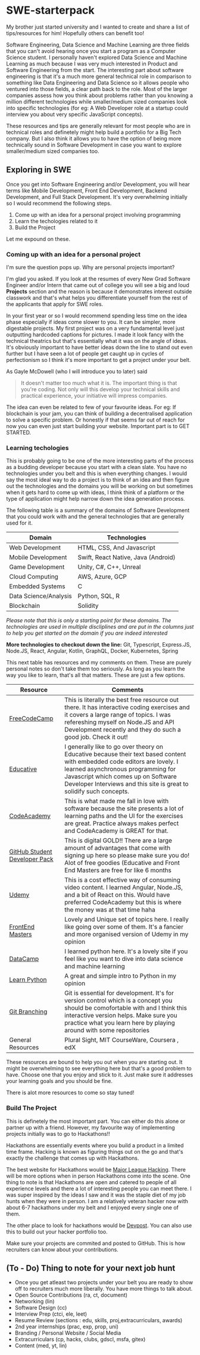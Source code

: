 # SWE-starterpack
My brother just started university and I wanted to create and share a list of tips/resources for him! Hopefully others can benefit too!

Software Engineering, Data Science and Machine Learning are three fields that you can't avoid hearing once you start a program as a Computer Science student. I personally haven't explored Data Science and Machine Learning as much because I was very much interested in Product and Software Engineering from the start. The interesting part about software engineering is that it's a much more general technical role in comparison to something like Data Engineering and Data Science so it allows people who ventured into those fields, a clear path back to the role. Most of the larger companies assess how you think about problems rather than you knowing a million different technologies while smaller/medium sized companies look into specific technologies (for eg: A Web Developer role at a startup could interview you about very specific JavaScript concepts). 

These resources and tips are generally relevant for most people who are in technical roles and definetely might help build a portfolio for a Big Tech company. But I also think it allows you to have the option of being more technically sound in Software Development in case you want to explore smaller/medium sized companies too.

## Exploring in SWE

Once you get into Software Engineering and/or Development, you will hear terms like Mobile Development, Front End Development, Backend Development, and Full Stack Development. It's very overwhelming initially so I would recommend the following steps.

1. Come up with an idea for a personal project involving programming
1. Learn the techologies related to it 
1. Build the Project

Let me expound on these. 

### Coming up with an idea for a personal project

I'm sure the question pops up. Why are personal projects important? 

I'm glad you asked. If you look at the resumes of every New Grad Software Engineer and/or Intern that came out of college you will see a big and loud **Projects** section and the reason is because it demonstrates interest outside classwork and that's what helps you differentiate yourself from the rest of the applicants that apply for SWE roles. 

In your first year or so I would recommend spending less time on the idea phase especially if ideas come slower to you. It can be simpler, more digestable projects. My first project was on a very fundamental level just outputting hardcoded captions for pictures. I made it look fancy with the technical theatrics but that's essentially what it was on the angle of ideas. It's obviously important to have better ideas down the line to stand out even further but I have seen a lot of people get caught up in cycles of perfectionism so I think it's more important to get a project under your belt. 

As Gayle McDowell (who I will introduce you to later) said 
> It doesn't matter too much what it is. The important thing is that you're coding. Not only will this develop your technical skills and practical experience, your initiative will impress companies. 

The idea can even be related to few of your favourite ideas. For eg: If blockchain is your jam, you can think of building a decentralised application to solve a specific problem. Or honestly if that seems far out of reach for now you can even just start building your website. Important part is to GET STARTED. 


### Learning techologies

This is probably going to be one of the more interesting parts of the process as a budding developer because you start with a clean slate. You have no technologies under you belt and this is when everything changes. I would say the most ideal way to do a project is to think of an idea and then figure out the technologies and the domains you will be working on but sometimes when it gets hard to come up with ideas, I think think of a platform or the type of application might help narrow down the idea generation process. 

The following table is a summary of the domains of Software Development that you could work with and the general technologies that are generally used for it.

Domain | Technologies |
-------|--------------
Web Development | HTML, CSS, And Javascript
Mobile Development |  Swift, React Native, Java (Android)
Game Development | Unity, C#, C++, Unreal
Cloud Computing | AWS, Azure, GCP
Embedded Systems | C 
Data Science/Analysis | Python, SQL, R
Blockchain | Solidity

*Please note that this is only a starting point for these domains. The technologies are used in multiple discliplines and are put in the columns just to help you get started on the domain if you are indeed interested*

**More technologies to checkout down the line:** Git, Typescript, Express.JS, Node.JS, React, Angular, Kotlin, GraphQL, Docker, Kubernetes, Spring

This next table has resources and my comments on them. These are purely personal notes so don't take them too seriously. As long as you learn the way you like to learn, that's all that matters. These are just a few options.

Resource | Comments
-------- | ----------
[FreeCodeCamp](https://www.freecodecamp.org/learn/) | This is literally the best free resource out there. It has interactive coding exercises and it covers a large range of topics. I was refereshing myself on Node.JS and API Development recently and they do such a good job. Check it out!
[Educative](https://www.educative.io) | I generally like to go over theory on Educative because their text based content with embedded code editors are lovely. I learned asynchronous programming for Javascript which comes up on Software Developer Interviews and this site is great to solidify such concepts.
[CodeAcademy](https://www.codecademy.com/learn) | This is what made me fall in love with software because the site presents a lot of learning paths and the UI for the exercises are great. Practice always makes perfect and CodeAcademy is GREAT for that.
[GitHub Student Developer Pack](https://education.github.com/pack) | This is digital GOLD!! There are a large amount of advantages that come with signing up here so please make sure you do! Alot of free goodies (Educative and Front End Masters are free for like 6 months
[Udemy](https://www.udemy.com/)| This is a cost effective way of consuming video content. I learned Angular, Node.JS, and a bit of React on this. Would have preferred CodeAcademy but this is where the money was at that time haha
[FrontEnd Masters](https://frontendmasters.com/) | Lovely and Unique set of topics here. I really like going over some of them. It's a fancier and more organised version of Udemy in my opinion
[DataCamp](https://www.datacamp.com/)  | I learned python here. It's a lovely site if you feel like you want to dive into data science and machine learning
[Learn Python](https://cscircles.cemc.uwaterloo.ca/) | A great and simple intro to Python in my opinion
[Git Branching](https://learngitbranching.js.org/)  | Git is essential for development. It's for version control which is a concept you should be comofortable with and I think this interactive version helps. Make sure you practice what you learn here by playing around with some repositories
General Resources | Plural Sight, MIT CourseWare, Coursera , edX

These resources are bound to help you out when you are starting out. It might be overwhelming to see everything here but that's a good problem to have. Choose one that you enjoy and stick to it. Just make sure it addresses your learning goals and you should be fine. 

There is alot more resources to come so stay tuned!

### Build The Project

This is definetely the most important part. You can either do this alone or partner up with a friend. However, my favourite way of implementing projects initially was to go to Hackathons!! 

Hackathons are essentially events where you build a product in a limited time frame. Hacking is known as figuring things out on the go and that's exactly the challenge that comes up with Hackathons. 

The best website for Hackathons would be [Major League Hacking](https://mlh.io/). There will be more options when in person Hackathons come into the scene. One thing to note is that Hackathons are open and catered to people of all experience levels and there a lot of interesting people you can meet there. I was super inspired by the ideas I saw and it was the staple diet of my job hunts when they were in person. I am a relatively veteran hacker now with about 6-7 hackathons under my belt and I enjoyed every single one of them. 

The other place to look for hackathons would be [Devpost](https://devpost.com/). You can also use this to build out your hacker portfolio too. 

Make sure your projects are commited and posted to GitHub. This is how recruiters can know about your contributions.

## (To - Do) Thing to note for your next job hunt

* Once you get atleast two projects under your belt you are ready to show off to recruiters much more liberally. You have more things to talk about. 
* Open Source Contributions (ra, ct, document)
* Networking (lin)
* Software Design (cc)
* Interview Prep (ctci, ele, leet)
* Resume Review (sections : edu, skills, proj,extracurriculars, awards)
* 2nd year internships (prac, exp, prop, uni)
* Branding / Personal Website / Social Media
* Extracurriculars (cp, hacks, clubs, gdscl, msfa, gitex)
* Content (med, yt, lin)
